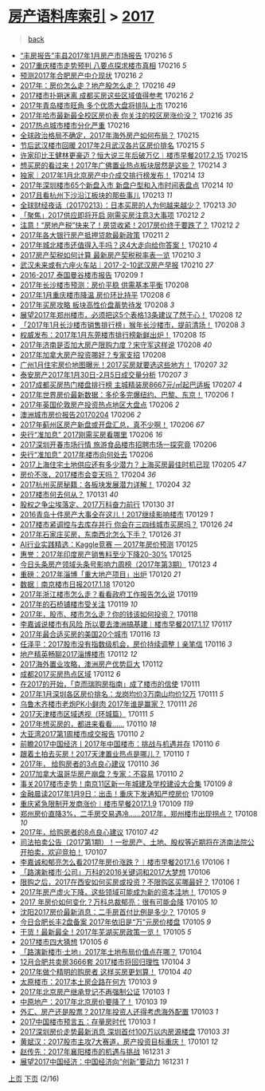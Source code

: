 [房产语料库索引](../../README.md)  > [2017](2017.md)
====
> [back](../README.md)

- [“丰房报告”丰县2017年1月房产市场报告](http://jkwz.applinzi.com/ittc/6935286703928640517.html#%E2%80%9C%E4%B8%B0%E6%88%BF%E6%8A%A5%E5%91%8A%E2%80%9D%E4%B8%B0%E5%8E%BF2017%E5%B9%B41%E6%9C%88%E6%88%BF%E4%BA%A7%E5%B8%82%E5%9C%BA%E6%8A%A5%E5%91%8A) 170216 *5* 
- [2017重庆楼市走势预判 八要点探求楼市真相](http://jkwz.applinzi.com/ittc/6935281252201661444.html#2017%E9%87%8D%E5%BA%86%E6%A5%BC%E5%B8%82%E8%B5%B0%E5%8A%BF%E9%A2%84%E5%88%A4+%E5%85%AB%E8%A6%81%E7%82%B9%E6%8E%A2%E6%B1%82%E6%A5%BC%E5%B8%82%E7%9C%9F%E7%9B%B8) 170216 *5* 
- [预测2017年合肥房产中介现状](http://jkwz.applinzi.com/ittc/6935238744872584196.html#%E9%A2%84%E6%B5%8B2017%E5%B9%B4%E5%90%88%E8%82%A5%E6%88%BF%E4%BA%A7%E4%B8%AD%E4%BB%8B%E7%8E%B0%E7%8A%B6) 170216 *2* 
- [2017年：房价怎么走？地产股怎么走？](http://jkwz.applinzi.com/ittc/6935229695330354180.html#2017%E5%B9%B4%EF%BC%9A%E6%88%BF%E4%BB%B7%E6%80%8E%E4%B9%88%E8%B5%B0%EF%BC%9F%E5%9C%B0%E4%BA%A7%E8%82%A1%E6%80%8E%E4%B9%88%E8%B5%B0%EF%BC%9F) 170216 *49* 
- [2017楼市扑朔迷离 成都买房这些区域值得参考](http://jkwz.applinzi.com/ittc/6935219501661684740.html#2017%E6%A5%BC%E5%B8%82%E6%89%91%E6%9C%94%E8%BF%B7%E7%A6%BB+%E6%88%90%E9%83%BD%E4%B9%B0%E6%88%BF%E8%BF%99%E4%BA%9B%E5%8C%BA%E5%9F%9F%E5%80%BC%E5%BE%97%E5%8F%82%E8%80%83) 170216 *2* 
- [2017年青岛楼市旺角 多个优质大盘将排队上市](http://jkwz.applinzi.com/ittc/6935175722158261253.html#2017%E5%B9%B4%E9%9D%92%E5%B2%9B%E6%A5%BC%E5%B8%82%E6%97%BA%E8%A7%92+%E5%A4%9A%E4%B8%AA%E4%BC%98%E8%B4%A8%E5%A4%A7%E7%9B%98%E5%B0%86%E6%8E%92%E9%98%9F%E4%B8%8A%E5%B8%82) 170216  
- [2017年哈市最新最全校区房价表 你关注的校区房涨价没？](http://jkwz.applinzi.com/ittc/6935170700645237765.html#2017%E5%B9%B4%E5%93%88%E5%B8%82%E6%9C%80%E6%96%B0%E6%9C%80%E5%85%A8%E6%A0%A1%E5%8C%BA%E6%88%BF%E4%BB%B7%E8%A1%A8+%E4%BD%A0%E5%85%B3%E6%B3%A8%E7%9A%84%E6%A0%A1%E5%8C%BA%E6%88%BF%E6%B6%A8%E4%BB%B7%E6%B2%A1%EF%BC%9F) 170216 *35* 
- [2017热点城市楼市分化严重](http://jkwz.applinzi.com/ittc/6935040909145277445.html#2017%E7%83%AD%E7%82%B9%E5%9F%8E%E5%B8%82%E6%A5%BC%E5%B8%82%E5%88%86%E5%8C%96%E4%B8%A5%E9%87%8D) 170216  
- [全球政治格局不确定，2017年海外房产如何布局？](http://jkwz.applinzi.com/ittc/6934937719355737092.html#%E5%85%A8%E7%90%83%E6%94%BF%E6%B2%BB%E6%A0%BC%E5%B1%80%E4%B8%8D%E7%A1%AE%E5%AE%9A%EF%BC%8C2017%E5%B9%B4%E6%B5%B7%E5%A4%96%E6%88%BF%E4%BA%A7%E5%A6%82%E4%BD%95%E5%B8%83%E5%B1%80%EF%BC%9F) 170215  
- [节后武汉楼市回暖 2017年2月武汉各片区房价排名](http://jkwz.applinzi.com/ittc/6934892941742179332.html#%E8%8A%82%E5%90%8E%E6%AD%A6%E6%B1%89%E6%A5%BC%E5%B8%82%E5%9B%9E%E6%9A%96+2017%E5%B9%B42%E6%9C%88%E6%AD%A6%E6%B1%89%E5%90%84%E7%89%87%E5%8C%BA%E6%88%BF%E4%BB%B7%E6%8E%92%E5%90%8D) 170215 *5* 
- [许家印比王健林更豪迈？恒大说三年后破万亿︱楼市早餐2017.2.15](http://jkwz.applinzi.com/ittc/6934745369354437637.html#%E8%AE%B8%E5%AE%B6%E5%8D%B0%E6%AF%94%E7%8E%8B%E5%81%A5%E6%9E%97%E6%9B%B4%E8%B1%AA%E8%BF%88%EF%BC%9F%E6%81%92%E5%A4%A7%E8%AF%B4%E4%B8%89%E5%B9%B4%E5%90%8E%E7%A0%B4%E4%B8%87%E4%BA%BF%EF%B8%B1%E6%A5%BC%E5%B8%82%E6%97%A9%E9%A4%902017.2.15) 170215  
- [想买房的看过来！2017年广佛置业热点板块居然是这些？](http://jkwz.applinzi.com/ittc/6934453622384624644.html#%E6%83%B3%E4%B9%B0%E6%88%BF%E7%9A%84%E7%9C%8B%E8%BF%87%E6%9D%A5%EF%BC%812017%E5%B9%B4%E5%B9%BF%E4%BD%9B%E7%BD%AE%E4%B8%9A%E7%83%AD%E7%82%B9%E6%9D%BF%E5%9D%97%E5%B1%85%E7%84%B6%E6%98%AF%E8%BF%99%E4%BA%9B%EF%BC%9F) 170214 *3* 
- [独家｜2017年1月北京房产中介成交排行榜发布！](http://jkwz.applinzi.com/ittc/6934426803971294213.html#%E7%8B%AC%E5%AE%B6%EF%BD%9C2017%E5%B9%B41%E6%9C%88%E5%8C%97%E4%BA%AC%E6%88%BF%E4%BA%A7%E4%B8%AD%E4%BB%8B%E6%88%90%E4%BA%A4%E6%8E%92%E8%A1%8C%E6%A6%9C%E5%8F%91%E5%B8%83%EF%BC%81) 170214 *13* 
- [2017年深圳楼市65个新盘入市 新盘户型和入市时间表盘点](http://jkwz.applinzi.com/ittc/6934400281076040709.html#2017%E5%B9%B4%E6%B7%B1%E5%9C%B3%E6%A5%BC%E5%B8%8265%E4%B8%AA%E6%96%B0%E7%9B%98%E5%85%A5%E5%B8%82+%E6%96%B0%E7%9B%98%E6%88%B7%E5%9E%8B%E5%92%8C%E5%85%A5%E5%B8%82%E6%97%B6%E9%97%B4%E8%A1%A8%E7%9B%98%E7%82%B9) 170214 *10* 
- [2017且看杭州下沙沿江板块的那些事儿](http://jkwz.applinzi.com/ittc/6932769398338356228.html#2017%E4%B8%94%E7%9C%8B%E6%9D%AD%E5%B7%9E%E4%B8%8B%E6%B2%99%E6%B2%BF%E6%B1%9F%E6%9D%BF%E5%9D%97%E7%9A%84%E9%82%A3%E4%BA%9B%E4%BA%8B%E5%84%BF) 170213 *11* 
- [全球财经夜话（20170213）：日本买房的人为何越来越少？](http://jkwz.applinzi.com/ittc/6934144381924934660.html#%E5%85%A8%E7%90%83%E8%B4%A2%E7%BB%8F%E5%A4%9C%E8%AF%9D%EF%BC%8820170213%EF%BC%89%EF%BC%9A%E6%97%A5%E6%9C%AC%E4%B9%B0%E6%88%BF%E7%9A%84%E4%BA%BA%E4%B8%BA%E4%BD%95%E8%B6%8A%E6%9D%A5%E8%B6%8A%E5%B0%91%EF%BC%9F) 170213 *30* 
- [「聚焦」2017供应即将开启 刚需买房注意3大事项](http://jkwz.applinzi.com/ittc/6933796210686297093.html#%E3%80%8C%E8%81%9A%E7%84%A6%E3%80%8D2017%E4%BE%9B%E5%BA%94%E5%8D%B3%E5%B0%86%E5%BC%80%E5%90%AF+%E5%88%9A%E9%9C%80%E4%B9%B0%E6%88%BF%E6%B3%A8%E6%84%8F3%E5%A4%A7%E4%BA%8B%E9%A1%B9) 170212 *2* 
- [注意！“房地产税”快来了！房贷收紧！2017房价终于要跌了？](http://jkwz.applinzi.com/ittc/6933727936036471813.html#%E6%B3%A8%E6%84%8F%EF%BC%81%E2%80%9C%E6%88%BF%E5%9C%B0%E4%BA%A7%E7%A8%8E%E2%80%9D%E5%BF%AB%E6%9D%A5%E4%BA%86%EF%BC%81%E6%88%BF%E8%B4%B7%E6%94%B6%E7%B4%A7%EF%BC%812017%E6%88%BF%E4%BB%B7%E7%BB%88%E4%BA%8E%E8%A6%81%E8%B7%8C%E4%BA%86%EF%BC%9F) 170212 *2* 
- [2017年各大银行房产抵押贷款最新政策](http://jkwz.applinzi.com/ittc/6933310996289684485.html#2017%E5%B9%B4%E5%90%84%E5%A4%A7%E9%93%B6%E8%A1%8C%E6%88%BF%E4%BA%A7%E6%8A%B5%E6%8A%BC%E8%B4%B7%E6%AC%BE%E6%9C%80%E6%96%B0%E6%94%BF%E7%AD%96) 170211 *2* 
- [2017年城北楼市还值得入手吗？这4大走向给你答案！](http://jkwz.applinzi.com/ittc/6933002031248966660.html#2017%E5%B9%B4%E5%9F%8E%E5%8C%97%E6%A5%BC%E5%B8%82%E8%BF%98%E5%80%BC%E5%BE%97%E5%85%A5%E6%89%8B%E5%90%97%EF%BC%9F%E8%BF%994%E5%A4%A7%E8%B5%B0%E5%90%91%E7%BB%99%E4%BD%A0%E7%AD%94%E6%A1%88%EF%BC%81) 170210 *4* 
- [2017房产契税如何计算 最新房产契税税率表一览](http://jkwz.applinzi.com/ittc/6932993905275700229.html#2017%E6%88%BF%E4%BA%A7%E5%A5%91%E7%A8%8E%E5%A6%82%E4%BD%95%E8%AE%A1%E7%AE%97+%E6%9C%80%E6%96%B0%E6%88%BF%E4%BA%A7%E5%A5%91%E7%A8%8E%E7%A8%8E%E7%8E%87%E8%A1%A8%E4%B8%80%E8%A7%88) 170210 *3* 
- [武汉未来或有六座火车站｜2017-2-10武汉房产早报](http://jkwz.applinzi.com/ittc/6932923949716603908.html#%E6%AD%A6%E6%B1%89%E6%9C%AA%E6%9D%A5%E6%88%96%E6%9C%89%E5%85%AD%E5%BA%A7%E7%81%AB%E8%BD%A6%E7%AB%99%EF%BD%9C2017-2-10%E6%AD%A6%E6%B1%89%E6%88%BF%E4%BA%A7%E6%97%A9%E6%8A%A5) 170210 *27* 
- [2016-2017 泰国曼谷楼市报告](http://jkwz.applinzi.com/ittc/6932687515420197892.html#2016-2017+%E6%B3%B0%E5%9B%BD%E6%9B%BC%E8%B0%B7%E6%A5%BC%E5%B8%82%E6%8A%A5%E5%91%8A) 170209 *1* 
- [2017年长沙楼市预测：房价平稳 供需基本平衡](http://jkwz.applinzi.com/ittc/6932316100577723396.html#2017%E5%B9%B4%E9%95%BF%E6%B2%99%E6%A5%BC%E5%B8%82%E9%A2%84%E6%B5%8B%EF%BC%9A%E6%88%BF%E4%BB%B7%E5%B9%B3%E7%A8%B3+%E4%BE%9B%E9%9C%80%E5%9F%BA%E6%9C%AC%E5%B9%B3%E8%A1%A1) 170208  
- [2017年1月重庆楼市降温 房价环比持平](http://jkwz.applinzi.com/ittc/6932299932454355972.html#2017%E5%B9%B41%E6%9C%88%E9%87%8D%E5%BA%86%E6%A5%BC%E5%B8%82%E9%99%8D%E6%B8%A9+%E6%88%BF%E4%BB%B7%E7%8E%AF%E6%AF%94%E6%8C%81%E5%B9%B3) 170208 *6* 
- [2017年买房攻略 板块高性价盘蓄势待发](http://jkwz.applinzi.com/ittc/6932264145914430469.html#2017%E5%B9%B4%E4%B9%B0%E6%88%BF%E6%94%BB%E7%95%A5+%E6%9D%BF%E5%9D%97%E9%AB%98%E6%80%A7%E4%BB%B7%E7%9B%98%E8%93%84%E5%8A%BF%E5%BE%85%E5%8F%91) 170208 *3* 
- [展望2017年郑州楼市，必须把这5个表格13条建议了然于心！](http://jkwz.applinzi.com/ittc/6932223414189425668.html#%E5%B1%95%E6%9C%9B2017%E5%B9%B4%E9%83%91%E5%B7%9E%E6%A5%BC%E5%B8%82%EF%BC%8C%E5%BF%85%E9%A1%BB%E6%8A%8A%E8%BF%995%E4%B8%AA%E8%A1%A8%E6%A0%BC13%E6%9D%A1%E5%BB%BA%E8%AE%AE%E4%BA%86%E7%84%B6%E4%BA%8E%E5%BF%83%EF%BC%81) 170208 *12* 
- [「2017年1月长沙楼市销售排行榜」猴年长沙楼市，提前清场！](http://jkwz.applinzi.com/ittc/6932197942369977349.html#%E3%80%8C2017%E5%B9%B41%E6%9C%88%E9%95%BF%E6%B2%99%E6%A5%BC%E5%B8%82%E9%94%80%E5%94%AE%E6%8E%92%E8%A1%8C%E6%A6%9C%E3%80%8D%E7%8C%B4%E5%B9%B4%E9%95%BF%E6%B2%99%E6%A5%BC%E5%B8%82%EF%BC%8C%E6%8F%90%E5%89%8D%E6%B8%85%E5%9C%BA%EF%BC%81) 170208 *3* 
- [权威发布：2017年1月东莞楼市排行榜新鲜出炉！](http://jkwz.applinzi.com/ittc/6932193357458834436.html#%E6%9D%83%E5%A8%81%E5%8F%91%E5%B8%83%EF%BC%9A2017%E5%B9%B41%E6%9C%88%E4%B8%9C%E8%8E%9E%E6%A5%BC%E5%B8%82%E6%8E%92%E8%A1%8C%E6%A6%9C%E6%96%B0%E9%B2%9C%E5%87%BA%E7%82%89%EF%BC%81) 170208 *15* 
- [2017年济南是否加大房产限购力度？宋守军这样说](http://jkwz.applinzi.com/ittc/6932181555148751877.html#2017%E5%B9%B4%E6%B5%8E%E5%8D%97%E6%98%AF%E5%90%A6%E5%8A%A0%E5%A4%A7%E6%88%BF%E4%BA%A7%E9%99%90%E8%B4%AD%E5%8A%9B%E5%BA%A6%EF%BC%9F%E5%AE%8B%E5%AE%88%E5%86%9B%E8%BF%99%E6%A0%B7%E8%AF%B4) 170208 *40* 
- [2017年加拿大房产投资哪好？专家支招](http://jkwz.applinzi.com/ittc/6932116164561077253.html#2017%E5%B9%B4%E5%8A%A0%E6%8B%BF%E5%A4%A7%E6%88%BF%E4%BA%A7%E6%8A%95%E8%B5%84%E5%93%AA%E5%A5%BD%EF%BC%9F%E4%B8%93%E5%AE%B6%E6%94%AF%E6%8B%9B) 170208  
- [广州1月住宅房价地图曝光！2017买房就要选这些地方！](http://jkwz.applinzi.com/ittc/6931979088922412036.html#%E5%B9%BF%E5%B7%9E1%E6%9C%88%E4%BD%8F%E5%AE%85%E6%88%BF%E4%BB%B7%E5%9C%B0%E5%9B%BE%E6%9B%9D%E5%85%89%EF%BC%812017%E4%B9%B0%E6%88%BF%E5%B0%B1%E8%A6%81%E9%80%89%E8%BF%99%E4%BA%9B%E5%9C%B0%E6%96%B9%EF%BC%81) 170207 *32* 
- [泰安房产2017年1月30日-2月5日成交量分析](http://jkwz.applinzi.com/ittc/6931813168384050181.html#%E6%B3%B0%E5%AE%89%E6%88%BF%E4%BA%A72017%E5%B9%B41%E6%9C%8830%E6%97%A5-2%E6%9C%885%E6%97%A5%E6%88%90%E4%BA%A4%E9%87%8F%E5%88%86%E6%9E%90) 170207 *3* 
- [2017成都买房热门楼盘排行榜 主城精装房8667元/㎡起巴适板](http://jkwz.applinzi.com/ittc/6931677570801337348.html#2017%E6%88%90%E9%83%BD%E4%B9%B0%E6%88%BF%E7%83%AD%E9%97%A8%E6%A5%BC%E7%9B%98%E6%8E%92%E8%A1%8C%E6%A6%9C+%E4%B8%BB%E5%9F%8E%E7%B2%BE%E8%A3%85%E6%88%BF8667%E5%85%83%2F%E3%8E%A1%E8%B5%B7%E5%B7%B4%E9%80%82%E6%9D%BF) 170207 *4* 
- [2017年世界房价最新数据：多伦多完爆纽约、巴黎、东京！](http://jkwz.applinzi.com/ittc/6931451042985411588.html#2017%E5%B9%B4%E4%B8%96%E7%95%8C%E6%88%BF%E4%BB%B7%E6%9C%80%E6%96%B0%E6%95%B0%E6%8D%AE%EF%BC%9A%E5%A4%9A%E4%BC%A6%E5%A4%9A%E5%AE%8C%E7%88%86%E7%BA%BD%E7%BA%A6%E3%80%81%E5%B7%B4%E9%BB%8E%E3%80%81%E4%B8%9C%E4%BA%AC%EF%BC%81) 170206 *1* 
- [2017年英国伦敦房产投资热点地区大盘点](http://jkwz.applinzi.com/ittc/6931528366934197253.html#2017%E5%B9%B4%E8%8B%B1%E5%9B%BD%E4%BC%A6%E6%95%A6%E6%88%BF%E4%BA%A7%E6%8A%95%E8%B5%84%E7%83%AD%E7%82%B9%E5%9C%B0%E5%8C%BA%E5%A4%A7%E7%9B%98%E7%82%B9) 170206 *2* 
- [澳洲城市房价报告20170204](http://jkwz.applinzi.com/ittc/6930813708858295301.html#%E6%BE%B3%E6%B4%B2%E5%9F%8E%E5%B8%82%E6%88%BF%E4%BB%B7%E6%8A%A5%E5%91%8A20170204) 170206 *2* 
- [2017年蓟州区房产新盘或开盘汇总，真不少啊！](http://jkwz.applinzi.com/ittc/6931474827608327172.html#2017%E5%B9%B4%E8%93%9F%E5%B7%9E%E5%8C%BA%E6%88%BF%E4%BA%A7%E6%96%B0%E7%9B%98%E6%88%96%E5%BC%80%E7%9B%98%E6%B1%87%E6%80%BB%EF%BC%8C%E7%9C%9F%E4%B8%8D%E5%B0%91%E5%95%8A%EF%BC%81) 170206 *67* 
- [央行“准加息” 2017刚需买房看哪里](http://jkwz.applinzi.com/ittc/6931468946053268485.html#%E5%A4%AE%E8%A1%8C%E2%80%9C%E5%87%86%E5%8A%A0%E6%81%AF%E2%80%9D+2017%E5%88%9A%E9%9C%80%E4%B9%B0%E6%88%BF%E7%9C%8B%E5%93%AA%E9%87%8C) 170206 *16* 
- [2017深圳开春市场行情 旅游食品楼市招聘市场一探究竟](http://jkwz.applinzi.com/ittc/6931450608354853893.html#2017%E6%B7%B1%E5%9C%B3%E5%BC%80%E6%98%A5%E5%B8%82%E5%9C%BA%E8%A1%8C%E6%83%85+%E6%97%85%E6%B8%B8%E9%A3%9F%E5%93%81%E6%A5%BC%E5%B8%82%E6%8B%9B%E8%81%98%E5%B8%82%E5%9C%BA%E4%B8%80%E6%8E%A2%E7%A9%B6%E7%AB%9F) 170206  
- [央行“准加息” 2017年楼市向何处去](http://jkwz.applinzi.com/ittc/6931353260610028549.html#%E5%A4%AE%E8%A1%8C%E2%80%9C%E5%87%86%E5%8A%A0%E6%81%AF%E2%80%9D+2017%E5%B9%B4%E6%A5%BC%E5%B8%82%E5%90%91%E4%BD%95%E5%A4%84%E5%8E%BB) 170206  
- [2017上海住宅土地供应还有多少潜力？上海买房最佳时机已现](http://jkwz.applinzi.com/ittc/6930939466062758917.html#2017%E4%B8%8A%E6%B5%B7%E4%BD%8F%E5%AE%85%E5%9C%9F%E5%9C%B0%E4%BE%9B%E5%BA%94%E8%BF%98%E6%9C%89%E5%A4%9A%E5%B0%91%E6%BD%9C%E5%8A%9B%EF%BC%9F%E4%B8%8A%E6%B5%B7%E4%B9%B0%E6%88%BF%E6%9C%80%E4%BD%B3%E6%97%B6%E6%9C%BA%E5%B7%B2%E7%8E%B0) 170205 *47* 
- [房价不涨，2017楼市会变天吗？](http://jkwz.applinzi.com/ittc/6930767988755268612.html#%E6%88%BF%E4%BB%B7%E4%B8%8D%E6%B6%A8%EF%BC%8C2017%E6%A5%BC%E5%B8%82%E4%BC%9A%E5%8F%98%E5%A4%A9%E5%90%97%EF%BC%9F) 170204 *36* 
- [2017杭州买房秘籍：各板块发展潜力详解！](http://jkwz.applinzi.com/ittc/6930736589117588485.html#2017%E6%9D%AD%E5%B7%9E%E4%B9%B0%E6%88%BF%E7%A7%98%E7%B1%8D%EF%BC%9A%E5%90%84%E6%9D%BF%E5%9D%97%E5%8F%91%E5%B1%95%E6%BD%9C%E5%8A%9B%E8%AF%A6%E8%A7%A3%EF%BC%81) 170204 *32* 
- [2017楼市何去何从？](http://jkwz.applinzi.com/ittc/6929415838057890821.html#2017%E6%A5%BC%E5%B8%82%E4%BD%95%E5%8E%BB%E4%BD%95%E4%BB%8E%EF%BC%9F) 170131 *40* 
- [股权之争尘埃落定、2017万科奋力前行](http://jkwz.applinzi.com/ittc/6928826831032812549.html#%E8%82%A1%E6%9D%83%E4%B9%8B%E4%BA%89%E5%B0%98%E5%9F%83%E8%90%BD%E5%AE%9A%E3%80%812017%E4%B8%87%E7%A7%91%E5%A5%8B%E5%8A%9B%E5%89%8D%E8%A1%8C) 170130 *31* 
- [2016青岛十件房产大事全在这儿！2017继续影响楼市](http://jkwz.applinzi.com/ittc/6928605293704643589.html#2016%E9%9D%92%E5%B2%9B%E5%8D%81%E4%BB%B6%E6%88%BF%E4%BA%A7%E5%A4%A7%E4%BA%8B%E5%85%A8%E5%9C%A8%E8%BF%99%E5%84%BF%EF%BC%812017%E7%BB%A7%E7%BB%AD%E5%BD%B1%E5%93%8D%E6%A5%BC%E5%B8%82) 170129 *1* 
- [2017楼市紧调控与去库存并行 你会在三四线城市买房吗？](http://jkwz.applinzi.com/ittc/6927459373973767172.html#2017%E6%A5%BC%E5%B8%82%E7%B4%A7%E8%B0%83%E6%8E%A7%E4%B8%8E%E5%8E%BB%E5%BA%93%E5%AD%98%E5%B9%B6%E8%A1%8C+%E4%BD%A0%E4%BC%9A%E5%9C%A8%E4%B8%89%E5%9B%9B%E7%BA%BF%E5%9F%8E%E5%B8%82%E4%B9%B0%E6%88%BF%E5%90%97%EF%BC%9F) 170126 *24* 
- [2017年石家庄买房，东南西北怎么下手？](http://jkwz.applinzi.com/ittc/6927421349323867141.html#2017%E5%B9%B4%E7%9F%B3%E5%AE%B6%E5%BA%84%E4%B9%B0%E6%88%BF%EF%BC%8C%E4%B8%9C%E5%8D%97%E8%A5%BF%E5%8C%97%E6%80%8E%E4%B9%88%E4%B8%8B%E6%89%8B%EF%BC%9F) 170126 *31* 
- [AI行业实践精选：Kaggle竞赛 — 2017年房价预测](http://jkwz.applinzi.com/ittc/6927188054921184260.html#AI%E8%A1%8C%E4%B8%9A%E5%AE%9E%E8%B7%B5%E7%B2%BE%E9%80%89%EF%BC%9AKaggle%E7%AB%9E%E8%B5%9B+%E2%80%94+2017%E5%B9%B4%E6%88%BF%E4%BB%B7%E9%A2%84%E6%B5%8B) 170125  
- [惠誉：2017年印度房产销售料至少下降20-30%](http://jkwz.applinzi.com/ittc/6927172655492105220.html#%E6%83%A0%E8%AA%89%EF%BC%9A2017%E5%B9%B4%E5%8D%B0%E5%BA%A6%E6%88%BF%E4%BA%A7%E9%94%80%E5%94%AE%E6%96%99%E8%87%B3%E5%B0%91%E4%B8%8B%E9%99%8D20-30%25) 170125  
- [今日头条房产领域头条号影响力周榜（2017年第3期）](http://jkwz.applinzi.com/ittc/6926344543015535620.html#%E4%BB%8A%E6%97%A5%E5%A4%B4%E6%9D%A1%E6%88%BF%E4%BA%A7%E9%A2%86%E5%9F%9F%E5%A4%B4%E6%9D%A1%E5%8F%B7%E5%BD%B1%E5%93%8D%E5%8A%9B%E5%91%A8%E6%A6%9C%EF%BC%882017%E5%B9%B4%E7%AC%AC3%E6%9C%9F%EF%BC%89) 170123 *4* 
- [重磅：2017年淄博「重大地产项目」出炉](http://jkwz.applinzi.com/ittc/6925231589729764357.html#%E9%87%8D%E7%A3%85%EF%BC%9A2017%E5%B9%B4%E6%B7%84%E5%8D%9A%E3%80%8C%E9%87%8D%E5%A4%A7%E5%9C%B0%E4%BA%A7%E9%A1%B9%E7%9B%AE%E3%80%8D%E5%87%BA%E7%82%89) 170120 *21* 
- [数据｜南京楼市日报2017.1.18](http://jkwz.applinzi.com/ittc/6925152966779864069.html#%E6%95%B0%E6%8D%AE%EF%BD%9C%E5%8D%97%E4%BA%AC%E6%A5%BC%E5%B8%82%E6%97%A5%E6%8A%A52017.1.18) 170120  
- [2017年浙江楼市怎么走？看看政府工作报告怎么说](http://jkwz.applinzi.com/ittc/6924941681781900292.html#2017%E5%B9%B4%E6%B5%99%E6%B1%9F%E6%A5%BC%E5%B8%82%E6%80%8E%E4%B9%88%E8%B5%B0%EF%BC%9F%E7%9C%8B%E7%9C%8B%E6%94%BF%E5%BA%9C%E5%B7%A5%E4%BD%9C%E6%8A%A5%E5%91%8A%E6%80%8E%E4%B9%88%E8%AF%B4) 170119  
- [2017年的石桥铺楼市受关注](http://jkwz.applinzi.com/ittc/6924860939777344517.html#2017%E5%B9%B4%E7%9A%84%E7%9F%B3%E6%A1%A5%E9%93%BA%E6%A5%BC%E5%B8%82%E5%8F%97%E5%85%B3%E6%B3%A8) 170119 *10* 
- [2017年，股市、楼市怎么走？你的钱该如何投资？](http://jkwz.applinzi.com/ittc/6924542735628633093.html#2017%E5%B9%B4%EF%BC%8C%E8%82%A1%E5%B8%82%E3%80%81%E6%A5%BC%E5%B8%82%E6%80%8E%E4%B9%88%E8%B5%B0%EF%BC%9F%E4%BD%A0%E7%9A%84%E9%92%B1%E8%AF%A5%E5%A6%82%E4%BD%95%E6%8A%95%E8%B5%84%EF%BC%9F) 170118  
- [李嘉诚说楼市有风险 所以要去澳洲搞基建︱楼市早餐2017.1.17](http://jkwz.applinzi.com/ittc/6923984216525374469.html#%E6%9D%8E%E5%98%89%E8%AF%9A%E8%AF%B4%E6%A5%BC%E5%B8%82%E6%9C%89%E9%A3%8E%E9%99%A9+%E6%89%80%E4%BB%A5%E8%A6%81%E5%8E%BB%E6%BE%B3%E6%B4%B2%E6%90%9E%E5%9F%BA%E5%BB%BA%EF%B8%B1%E6%A5%BC%E5%B8%82%E6%97%A9%E9%A4%902017.1.17) 170117  
- [2017年最合适买房的美国20个城市](http://jkwz.applinzi.com/ittc/6923775484931605509.html#2017%E5%B9%B4%E6%9C%80%E5%90%88%E9%80%82%E4%B9%B0%E6%88%BF%E7%9A%84%E7%BE%8E%E5%9B%BD20%E4%B8%AA%E5%9F%8E%E5%B8%82) 170116 *13* 
- [任泽平：2017股市没有指数级机会，房价持续调整丨亲笔信](http://jkwz.applinzi.com/ittc/6923521263804089349.html#%E4%BB%BB%E6%B3%BD%E5%B9%B3%EF%BC%9A2017%E8%82%A1%E5%B8%82%E6%B2%A1%E6%9C%89%E6%8C%87%E6%95%B0%E7%BA%A7%E6%9C%BA%E4%BC%9A%EF%BC%8C%E6%88%BF%E4%BB%B7%E6%8C%81%E7%BB%AD%E8%B0%83%E6%95%B4%E4%B8%A8%E4%BA%B2%E7%AC%94%E4%BF%A1) 170116 *3* 
- [地产精英畅聊2017淄博楼市](http://jkwz.applinzi.com/ittc/6922203253994685444.html#%E5%9C%B0%E4%BA%A7%E7%B2%BE%E8%8B%B1%E7%95%85%E8%81%8A2017%E6%B7%84%E5%8D%9A%E6%A5%BC%E5%B8%82) 170112 *12* 
- [2017海外置业攻略，澳洲房产优势巨大](http://jkwz.applinzi.com/ittc/6922195736593957893.html#2017%E6%B5%B7%E5%A4%96%E7%BD%AE%E4%B8%9A%E6%94%BB%E7%95%A5%EF%BC%8C%E6%BE%B3%E6%B4%B2%E6%88%BF%E4%BA%A7%E4%BC%98%E5%8A%BF%E5%B7%A8%E5%A4%A7) 170112  
- [成都2017买房热点区域](http://jkwz.applinzi.com/ittc/6922187555146826757.html#%E6%88%90%E9%83%BD2017%E4%B9%B0%E6%88%BF%E7%83%AD%E7%82%B9%E5%8C%BA%E5%9F%9F) 170112 *6* 
- [在2017的开始，「克而瑞购房指南」成了楼市的信使](http://jkwz.applinzi.com/ittc/6921950481827234821.html#%E5%9C%A82017%E7%9A%84%E5%BC%80%E5%A7%8B%EF%BC%8C%E3%80%8C%E5%85%8B%E8%80%8C%E7%91%9E%E8%B4%AD%E6%88%BF%E6%8C%87%E5%8D%97%E3%80%8D%E6%88%90%E4%BA%86%E6%A5%BC%E5%B8%82%E7%9A%84%E4%BF%A1%E4%BD%BF) 170111  
- [2017年1月深圳各区房价排名：龙岗均价3万南山均价12万](http://jkwz.applinzi.com/ittc/6921926873994232836.html#2017%E5%B9%B41%E6%9C%88%E6%B7%B1%E5%9C%B3%E5%90%84%E5%8C%BA%E6%88%BF%E4%BB%B7%E6%8E%92%E5%90%8D%EF%BC%9A%E9%BE%99%E5%B2%97%E5%9D%87%E4%BB%B73%E4%B8%87%E5%8D%97%E5%B1%B1%E5%9D%87%E4%BB%B712%E4%B8%87) 170111 *5* 
- [乌鲁木齐楼市老炮PK小鲜肉 2017年谁是赢家？](http://jkwz.applinzi.com/ittc/6921904206478050309.html#%E4%B9%8C%E9%B2%81%E6%9C%A8%E9%BD%90%E6%A5%BC%E5%B8%82%E8%80%81%E7%82%AEPK%E5%B0%8F%E9%B2%9C%E8%82%89+2017%E5%B9%B4%E8%B0%81%E6%98%AF%E8%B5%A2%E5%AE%B6%EF%BC%9F) 170111 *26* 
- [2017天津楼市区域透视（环城篇）](http://jkwz.applinzi.com/ittc/6921835402616112132.html#2017%E5%A4%A9%E6%B4%A5%E6%A5%BC%E5%B8%82%E5%8C%BA%E5%9F%9F%E9%80%8F%E8%A7%86%EF%BC%88%E7%8E%AF%E5%9F%8E%E7%AF%87%EF%BC%89) 170111 *5* 
- [2017年想买房的，都进来看看……](http://jkwz.applinzi.com/ittc/6921570771532252165.html#2017%E5%B9%B4%E6%83%B3%E4%B9%B0%E6%88%BF%E7%9A%84%EF%BC%8C%E9%83%BD%E8%BF%9B%E6%9D%A5%E7%9C%8B%E7%9C%8B%E2%80%A6%E2%80%A6) 170110 *18* 
- [大亚湾2017第1周楼市成交报告](http://jkwz.applinzi.com/ittc/6921559545150440453.html#%E5%A4%A7%E4%BA%9A%E6%B9%BE2017%E7%AC%AC1%E5%91%A8%E6%A5%BC%E5%B8%82%E6%88%90%E4%BA%A4%E6%8A%A5%E5%91%8A) 170110 *2* 
- [前瞻2017中国经济丨2017年中国楼市：挑战与机遇并存](http://jkwz.applinzi.com/ittc/6921451263899468804.html#%E5%89%8D%E7%9E%BB2017%E4%B8%AD%E5%9B%BD%E7%BB%8F%E6%B5%8E%E4%B8%A82017%E5%B9%B4%E4%B8%AD%E5%9B%BD%E6%A5%BC%E5%B8%82%EF%BC%9A%E6%8C%91%E6%88%98%E4%B8%8E%E6%9C%BA%E9%81%87%E5%B9%B6%E5%AD%98) 170110 *6* 
- [跟着土拍去买房！2017天津置业热点是哪儿？](http://jkwz.applinzi.com/ittc/6921439532884165637.html#%E8%B7%9F%E7%9D%80%E5%9C%9F%E6%8B%8D%E5%8E%BB%E4%B9%B0%E6%88%BF%EF%BC%812017%E5%A4%A9%E6%B4%A5%E7%BD%AE%E4%B8%9A%E7%83%AD%E7%82%B9%E6%98%AF%E5%93%AA%E5%84%BF%EF%BC%9F) 170110 *1* 
- [2017年， 给购房者的3点良心建议](http://jkwz.applinzi.com/ittc/6921438585839682564.html#2017%E5%B9%B4%EF%BC%8C+%E7%BB%99%E8%B4%AD%E6%88%BF%E8%80%85%E7%9A%843%E7%82%B9%E8%89%AF%E5%BF%83%E5%BB%BA%E8%AE%AE) 170110 *36* 
- [2017加拿大温哥华房产崩盘？专家：不容易](http://jkwz.applinzi.com/ittc/6921379008020481029.html#2017%E5%8A%A0%E6%8B%BF%E5%A4%A7%E6%B8%A9%E5%93%A5%E5%8D%8E%E6%88%BF%E4%BA%A7%E5%B4%A9%E7%9B%98%EF%BC%9F%E4%B8%93%E5%AE%B6%EF%BC%9A%E4%B8%8D%E5%AE%B9%E6%98%93) 170110 *2* 
- [事关2017楼市走势！南京11区新一年城建及学校建设大合集](http://jkwz.applinzi.com/ittc/6921250908364342277.html#%E4%BA%8B%E5%85%B32017%E6%A5%BC%E5%B8%82%E8%B5%B0%E5%8A%BF%EF%BC%81%E5%8D%97%E4%BA%AC11%E5%8C%BA%E6%96%B0%E4%B8%80%E5%B9%B4%E5%9F%8E%E5%BB%BA%E5%8F%8A%E5%AD%A6%E6%A0%A1%E5%BB%BA%E8%AE%BE%E5%A4%A7%E5%90%88%E9%9B%86) 170109 *8* 
- [金融晨读2017年1月9日：出击！重庆下发通知严控房价](http://jkwz.applinzi.com/ittc/6921097009804346373.html#%E9%87%91%E8%9E%8D%E6%99%A8%E8%AF%BB2017%E5%B9%B41%E6%9C%889%E6%97%A5%EF%BC%9A%E5%87%BA%E5%87%BB%EF%BC%81%E9%87%8D%E5%BA%86%E4%B8%8B%E5%8F%91%E9%80%9A%E7%9F%A5%E4%B8%A5%E6%8E%A7%E6%88%BF%E4%BB%B7) 170109  
- [重庆紧急限制开发商涨价︱楼市早餐2017.1.9](http://jkwz.applinzi.com/ittc/6921018142649484292.html#%E9%87%8D%E5%BA%86%E7%B4%A7%E6%80%A5%E9%99%90%E5%88%B6%E5%BC%80%E5%8F%91%E5%95%86%E6%B6%A8%E4%BB%B7%EF%B8%B1%E6%A5%BC%E5%B8%82%E6%97%A9%E9%A4%902017.1.9) 170109 *119* 
- [郑州房价直降3%，二手房交易遇冷……2017年，郑州楼市出现拐点？](http://jkwz.applinzi.com/ittc/6920831749184816133.html#%E9%83%91%E5%B7%9E%E6%88%BF%E4%BB%B7%E7%9B%B4%E9%99%8D3%25%EF%BC%8C%E4%BA%8C%E6%89%8B%E6%88%BF%E4%BA%A4%E6%98%93%E9%81%87%E5%86%B7%E2%80%A6%E2%80%A62017%E5%B9%B4%EF%BC%8C%E9%83%91%E5%B7%9E%E6%A5%BC%E5%B8%82%E5%87%BA%E7%8E%B0%E6%8B%90%E7%82%B9%EF%BC%9F) 170108 *10* 
- [2017年，给购房者的8点良心建议](http://jkwz.applinzi.com/ittc/6920412508669346820.html#2017%E5%B9%B4%EF%BC%8C%E7%BB%99%E8%B4%AD%E6%88%BF%E8%80%85%E7%9A%848%E7%82%B9%E8%89%AF%E5%BF%83%E5%BB%BA%E8%AE%AE) 170107 *42* 
- [司法拍卖公告（2017第1期）！一批房产、土地、股权等近期将在济南法院公开拍卖，欢迎竞拍！](http://jkwz.applinzi.com/ittc/6920356045959726084.html#%E5%8F%B8%E6%B3%95%E6%8B%8D%E5%8D%96%E5%85%AC%E5%91%8A%EF%BC%882017%E7%AC%AC1%E6%9C%9F%EF%BC%89%EF%BC%81%E4%B8%80%E6%89%B9%E6%88%BF%E4%BA%A7%E3%80%81%E5%9C%9F%E5%9C%B0%E3%80%81%E8%82%A1%E6%9D%83%E7%AD%89%E8%BF%91%E6%9C%9F%E5%B0%86%E5%9C%A8%E6%B5%8E%E5%8D%97%E6%B3%95%E9%99%A2%E5%85%AC%E5%BC%80%E6%8B%8D%E5%8D%96%EF%BC%8C%E6%AC%A2%E8%BF%8E%E7%AB%9E%E6%8B%8D%EF%BC%81) 170107  
- [李嘉诚和郁亮怎么看2017年房价涨跌？︱楼市早餐2017.1.6](http://jkwz.applinzi.com/ittc/6920096021773550596.html#%E6%9D%8E%E5%98%89%E8%AF%9A%E5%92%8C%E9%83%81%E4%BA%AE%E6%80%8E%E4%B9%88%E7%9C%8B2017%E5%B9%B4%E6%88%BF%E4%BB%B7%E6%B6%A8%E8%B7%8C%EF%BC%9F%EF%B8%B1%E6%A5%BC%E5%B8%82%E6%97%A9%E9%A4%902017.1.6) 170106 *1* 
- [「路演新楼市·公司」万科的2016关键词和2017大梦想](http://jkwz.applinzi.com/ittc/6920092706616640516.html#%E3%80%8C%E8%B7%AF%E6%BC%94%E6%96%B0%E6%A5%BC%E5%B8%82%C2%B7%E5%85%AC%E5%8F%B8%E3%80%8D%E4%B8%87%E7%A7%91%E7%9A%842016%E5%85%B3%E9%94%AE%E8%AF%8D%E5%92%8C2017%E5%A4%A7%E6%A2%A6%E6%83%B3) 170106  
- [限购之后，​2017在西安如何买房或投资？不限购区买哪最好？](http://jkwz.applinzi.com/ittc/6920078865455383557.html#%E9%99%90%E8%B4%AD%E4%B9%8B%E5%90%8E%EF%BC%8C%E2%80%8B2017%E5%9C%A8%E8%A5%BF%E5%AE%89%E5%A6%82%E4%BD%95%E4%B9%B0%E6%88%BF%E6%88%96%E6%8A%95%E8%B5%84%EF%BC%9F%E4%B8%8D%E9%99%90%E8%B4%AD%E5%8C%BA%E4%B9%B0%E5%93%AA%E6%9C%80%E5%A5%BD%EF%BC%9F) 170106 *1* 
- [2017年房产虚火下降，这些领域可能成为新的资本洼地！](http://jkwz.applinzi.com/ittc/6919792815285732357.html#2017%E5%B9%B4%E6%88%BF%E4%BA%A7%E8%99%9A%E7%81%AB%E4%B8%8B%E9%99%8D%EF%BC%8C%E8%BF%99%E4%BA%9B%E9%A2%86%E5%9F%9F%E5%8F%AF%E8%83%BD%E6%88%90%E4%B8%BA%E6%96%B0%E7%9A%84%E8%B5%84%E6%9C%AC%E6%B4%BC%E5%9C%B0%EF%BC%81) 170105 *9* 
- [2017 年房价如何变化？万科总裁郁亮：很有可能会降](http://jkwz.applinzi.com/ittc/6919792307338740741.html#2017+%E5%B9%B4%E6%88%BF%E4%BB%B7%E5%A6%82%E4%BD%95%E5%8F%98%E5%8C%96%EF%BC%9F%E4%B8%87%E7%A7%91%E6%80%BB%E8%A3%81%E9%83%81%E4%BA%AE%EF%BC%9A%E5%BE%88%E6%9C%89%E5%8F%AF%E8%83%BD%E4%BC%9A%E9%99%8D) 170105 *10* 
- [沈阳2017房价最新消息：二手房首付比例是多少？](http://jkwz.applinzi.com/ittc/6919702839525114885.html#%E6%B2%88%E9%98%B32017%E6%88%BF%E4%BB%B7%E6%9C%80%E6%96%B0%E6%B6%88%E6%81%AF%EF%BC%9A%E4%BA%8C%E6%89%8B%E6%88%BF%E9%A6%96%E4%BB%98%E6%AF%94%E4%BE%8B%E6%98%AF%E5%A4%9A%E5%B0%91%EF%BC%9F) 170105 *9* 
- [今日合肥长丰2盘备案  2017年依旧是“万”元房价楼盘](http://jkwz.applinzi.com/ittc/6919607688471512069.html#%E4%BB%8A%E6%97%A5%E5%90%88%E8%82%A5%E9%95%BF%E4%B8%B02%E7%9B%98%E5%A4%87%E6%A1%88++2017%E5%B9%B4%E4%BE%9D%E6%97%A7%E6%98%AF%E2%80%9C%E4%B8%87%E2%80%9D%E5%85%83%E6%88%BF%E4%BB%B7%E6%A5%BC%E7%9B%98) 170105 *9* 
- [干货！最新最全！2017年芜湖买房政策一览！](http://jkwz.applinzi.com/ittc/6919583721320891396.html#%E5%B9%B2%E8%B4%A7%EF%BC%81%E6%9C%80%E6%96%B0%E6%9C%80%E5%85%A8%EF%BC%812017%E5%B9%B4%E8%8A%9C%E6%B9%96%E4%B9%B0%E6%88%BF%E6%94%BF%E7%AD%96%E4%B8%80%E8%A7%88%EF%BC%81) 170105 *5* 
- [2017楼市四大猜想](http://jkwz.applinzi.com/ittc/6919467103601296389.html#2017%E6%A5%BC%E5%B8%82%E5%9B%9B%E5%A4%A7%E7%8C%9C%E6%83%B3) 170105 *6* 
- [「路演新楼市·土地」2017年土地布局价值点在哪？](http://jkwz.applinzi.com/ittc/6919424892239086596.html#%E3%80%8C%E8%B7%AF%E6%BC%94%E6%96%B0%E6%A5%BC%E5%B8%82%C2%B7%E5%9C%9F%E5%9C%B0%E3%80%8D2017%E5%B9%B4%E5%9C%9F%E5%9C%B0%E5%B8%83%E5%B1%80%E4%BB%B7%E5%80%BC%E7%82%B9%E5%9C%A8%E5%93%AA%EF%BC%9F) 170104  
- [12月合肥共卖房3666套 2017楼市将回归理性](http://jkwz.applinzi.com/ittc/6919317391485174789.html#12%E6%9C%88%E5%90%88%E8%82%A5%E5%85%B1%E5%8D%96%E6%88%BF3666%E5%A5%97+2017%E6%A5%BC%E5%B8%82%E5%B0%86%E5%9B%9E%E5%BD%92%E7%90%86%E6%80%A7) 170104 *3* 
- [2017年做个精明的购房者 这样买房更划算！](http://jkwz.applinzi.com/ittc/6919275069288481796.html#2017%E5%B9%B4%E5%81%9A%E4%B8%AA%E7%B2%BE%E6%98%8E%E7%9A%84%E8%B4%AD%E6%88%BF%E8%80%85+%E8%BF%99%E6%A0%B7%E4%B9%B0%E6%88%BF%E6%9B%B4%E5%88%92%E7%AE%97%EF%BC%81) 170104 *40* 
- [太原楼市：2017本土房企路在何方](http://jkwz.applinzi.com/ittc/6914794216835515396.html#%E5%A4%AA%E5%8E%9F%E6%A5%BC%E5%B8%82%EF%BC%9A2017%E6%9C%AC%E5%9C%9F%E6%88%BF%E4%BC%81%E8%B7%AF%E5%9C%A8%E4%BD%95%E6%96%B9) 170103 *9* 
- [2017年北京房产继承登记不再强制公证](http://jkwz.applinzi.com/ittc/6918923120881959941.html#2017%E5%B9%B4%E5%8C%97%E4%BA%AC%E6%88%BF%E4%BA%A7%E7%BB%A7%E6%89%BF%E7%99%BB%E8%AE%B0%E4%B8%8D%E5%86%8D%E5%BC%BA%E5%88%B6%E5%85%AC%E8%AF%81) 170103 *1* 
- [中原地产：2017年北京房价要降了！](http://jkwz.applinzi.com/ittc/6918884263662715909.html#%E4%B8%AD%E5%8E%9F%E5%9C%B0%E4%BA%A7%EF%BC%9A2017%E5%B9%B4%E5%8C%97%E4%BA%AC%E6%88%BF%E4%BB%B7%E8%A6%81%E9%99%8D%E4%BA%86%EF%BC%81) 170103 *19* 
- [外汇、房产还是股票？2017年投资人还得考虑海外配置](http://jkwz.applinzi.com/ittc/6918870437257020420.html#%E5%A4%96%E6%B1%87%E3%80%81%E6%88%BF%E4%BA%A7%E8%BF%98%E6%98%AF%E8%82%A1%E7%A5%A8%EF%BC%9F2017%E5%B9%B4%E6%8A%95%E8%B5%84%E4%BA%BA%E8%BF%98%E5%BE%97%E8%80%83%E8%99%91%E6%B5%B7%E5%A4%96%E9%85%8D%E7%BD%AE) 170103 *1* 
- [2017中国楼市预言五：存量房时代](http://jkwz.applinzi.com/ittc/6918872490284942340.html#2017%E4%B8%AD%E5%9B%BD%E6%A5%BC%E5%B8%82%E9%A2%84%E8%A8%80%E4%BA%94%EF%BC%9A%E5%AD%98%E9%87%8F%E6%88%BF%E6%97%B6%E4%BB%A3) 170103 *1* 
- [2017深圳房价走势最新消息 深圳首付100万以内房源楼盘](http://jkwz.applinzi.com/ittc/6918839944062960644.html#2017%E6%B7%B1%E5%9C%B3%E6%88%BF%E4%BB%B7%E8%B5%B0%E5%8A%BF%E6%9C%80%E6%96%B0%E6%B6%88%E6%81%AF+%E6%B7%B1%E5%9C%B3%E9%A6%96%E4%BB%98100%E4%B8%87%E4%BB%A5%E5%86%85%E6%88%BF%E6%BA%90%E6%A5%BC%E7%9B%98) 170103 *31* 
- [黄斌汉：2017股市主攻7大赛道，房产投资目标重庆！](http://jkwz.applinzi.com/ittc/6917952334335575045.html#%E9%BB%84%E6%96%8C%E6%B1%89%EF%BC%9A2017%E8%82%A1%E5%B8%82%E4%B8%BB%E6%94%BB7%E5%A4%A7%E8%B5%9B%E9%81%93%EF%BC%8C%E6%88%BF%E4%BA%A7%E6%8A%95%E8%B5%84%E7%9B%AE%E6%A0%87%E9%87%8D%E5%BA%86%EF%BC%81) 170101 *12* 
- [赵传先：2017年襄阳楼市的机遇与挑战](http://jkwz.applinzi.com/ittc/6917850382931067908.html#%E8%B5%B5%E4%BC%A0%E5%85%88%EF%BC%9A2017%E5%B9%B4%E8%A5%84%E9%98%B3%E6%A5%BC%E5%B8%82%E7%9A%84%E6%9C%BA%E9%81%87%E4%B8%8E%E6%8C%91%E6%88%98) 161231 *3* 
- [展望2017中国经济：中国经济向“创新”要动力](http://jkwz.applinzi.com/ittc/6917691320180409349.html#%E5%B1%95%E6%9C%9B2017%E4%B8%AD%E5%9B%BD%E7%BB%8F%E6%B5%8E%EF%BC%9A%E4%B8%AD%E5%9B%BD%E7%BB%8F%E6%B5%8E%E5%90%91%E2%80%9C%E5%88%9B%E6%96%B0%E2%80%9D%E8%A6%81%E5%8A%A8%E5%8A%9B) 161231 *1* 


 [上页](20173.md) [下页](20171.md)          (2/16)